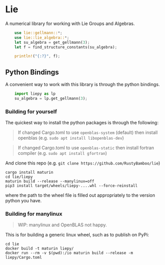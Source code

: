 # Lie

A numerical library for working with Lie Groups and Algebras.

```rust
    use lie::gellmann::*;
    use lie::lie_algebra::*;
    let su_algebra = get_gellmann(3);
    let f = find_structure_constants(su_algebra); 

    println!("{:?}", f);
```

## Python Bindings

A convenient way to work with this library is through the python bindings.

```python
    import liepy as lp
    su_algebra = lp.get_gellmann(3);
```

### Building for yourself

The quickest way to install the python packages is through the following:

> If changed Cargo.toml to use `openblas-system` (default) then install openblas (e.g. `sudo apt install libopenblas-dev`)

> If changed Cargo.toml to use `openblas-static` then install fortran compiler (e.g. `sudo apt install gfortran`)

And clone this repo (e.g. `git clone https://github.com/RustyBamboo/lie`)

```
cargo install maturin
cd lie/liepy
maturin build --release --manylinux=off
pip3 install target/wheels/liepy-....whl --force-reinstall
```

where the path to the wheel file is filled out appropriately to the version python you have.

### Building for manylinux

> WIP: manylinux and OpenBLAS not happy.

This is for building a generic linux wheel, such as to publish on PyPi:

```
cd lie
docker build -t maturin liepy/
docker run --rm -v $(pwd):/io maturin build --release -m liepy/Cargo.toml
```
